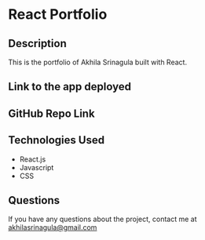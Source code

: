 # React Portfolio


## Description
This is the portfolio of Akhila Srinagula built with React.


## Link to the app deployed


## GitHub Repo Link


## Technologies Used

* React.js
* Javascript
* CSS

## Questions 

If you have any questions about the project, contact me at akhilasrinagula@gmail.com

